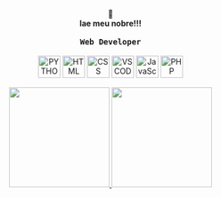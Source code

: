 <div align="center">
🎇<br>
<strong>Iae meu nobre!!!</strong><br>
<br>
<div align="center">
  <kbd>
  <strong>Web Developer</strong>
    </kbd>
</div>  
     <div align="center" style="display: inline_block"><br>  
        <img align="center" alt="PYTHON" height="40" width="40"
        src="https://user-images.githubusercontent.com/25181517/183423507-c056a6f9-1ba8-4312-a350-19bcbc5a8697.png">
        <img align="center" alt="HTML" height="40" width="40"
        src="https://user-images.githubusercontent.com/25181517/192158954-f88b5814-d510-4564-b285-dff7d6400dad.png">
       <img align="center" alt="CSS" height="40" width="40"
        src="https://user-images.githubusercontent.com/25181517/183898674-75a4a1b1-f960-4ea9-abcb-637170a00a75.png">
       <img align="center" alt="VSCODE" height="40" width="40"
        src="https://user-images.githubusercontent.com/25181517/192108891-d86b6220-e232-423a-bf5f-90903e6887c3.png">
       <img align="center" alt="JavaScript" height="40" width="40"
        src="https://user-images.githubusercontent.com/25181517/117447155-6a868a00-af3d-11eb-9cfe-245df15c9f3f.png">
       <img align="center" alt="PHP" height="40" width="40"
        src="https://user-images.githubusercontent.com/25181517/183570228-6a040b9f-3ddf-47a2-a201-743121dac664.png">
     </div>
     
<div align="center"><br>

<div align="center">
  <a href="https://github.com/Malihgno616">
  <img height="180em" src="https://github-readme-stats.vercel.app/api?username=malihgno616&show_icons=true&theme=dracula&include_all_commits=true&count_private=true"/>
  <img height="180em" src="https://github-readme-stats.vercel.app/api/top-langs/?username=malihgno616&layout=compact&langs_count=7&theme=dracula"/>
</div>
